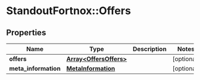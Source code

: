 # StandoutFortnox::Offers

## Properties
Name | Type | Description | Notes
------------ | ------------- | ------------- | -------------
**offers** | [**Array&lt;OffersOffers&gt;**](OffersOffers.md) |  | [optional] 
**meta_information** | [**MetaInformation**](MetaInformation.md) |  | [optional] 


